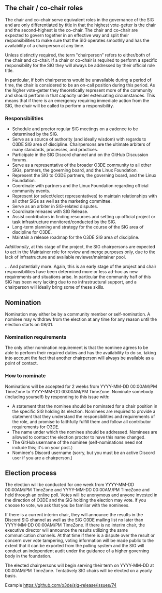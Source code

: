 ## The chair / co-chair roles

The chair and co-chair serve equivalent roles in the governance of the SIG and are only differentiated by title in that the highest vote-getter is the chair and the second-highest is the co-chair. The chair and co-chair are expected to govern together in an effective way and split their responsibilities to make sure that the SIG operates smoothly and has the availability of a chairperson at any time.

Unless distinctly required, the term "chairperson" refers to either/both of the chair and co-chair. If a chair or co-chair is required to perform a specific responsibility for the SIG they will always be addressed by their official role title.

In particular, if both chairpersons would be unavailable during a period of time, the chair is considered to be an on-call position during this period. As the higher vote-getter they theoretically represent more of the community and should perform in that capacity under extenuating circumstances. This means that if there is an emergency requiring immediate action from the SIG, the chair will be called to perform a responsibility.


### Responsibilities

* Schedule and proctor regular SIG meetings on a cadence to be determined by the SIG.
* Serve as a source of authority (and ideally wisdom) with regards to O3DE SIG area of discipline. Chairpersons are the ultimate arbiters of many standards, processes, and practices.
* Participate in the SIG Discord channel and on the GitHub Discussion forums.
* Serve as a representative of the broader O3DE community to all other SIGs, partners, the governing board, and the Linux Foundation.
* Represent the SIG to O3DE partners, the governing board, and the Linux Foundation.
* Coordinate with partners and the Linux Foundation regarding official community events.
* Represent (or select/elect representatives) to maintain relationships with all other SIGs as well as the marketing committee.
* Serve as an arbiter in SIG-related disputes.
* Coordinate releases with SIG Release.
* Assist contributors in finding resources and setting up official project or task infrastructure monitored/conducted by the SIG.
* Long-term planning and strategy for the course of the SIG area of discipline for O3DE.
* Maintain a release roadmap for the O3DE SIG area of discipline.

*Additionally*, at this stage of the project, the SIG chairpersons are expected to act in the Maintainer role for review and merge purposes only, due to the lack of infrastructure and available reviewer/maintainer pool.

... And potentially more. Again, this is an early stage of the project and chair responsibilities have been determined more or less ad-hoc as new requirements and situations arise. In particular the community half of this SIG has been very lacking due to no infrastructural support, and a chairperson will ideally bring some of these skills.


## Nomination

Nomination may either be by a community member or self-nomination. A nominee may withdraw from the election at any time for any reason until the election starts on 08/01.


### Nomination requirements


The only other nomination requirement is that the nominee agrees to be able to perform their required duties and has the availability to do so, taking into account the fact that another chairperson will always be available as a point of contact.


### How to nominate

Nominations will be accepted for 2 weeks from YYYY-MM-DD 00:00AM/PM TimeZone to YYYY-MM-DD 00:00AM/PM TimeZone.
Nominate somebody (including yourself) by responding to this issue with:


* A statement that the nominee should be nominated for a chair position in the specific SIG holding its election. Nominees are required to provide a statement that they understand the responsibilities and requirements of the role, and promise to faithfully fulfill them and follow all contributor requirements for O3DE.
* The name under which the nominee should be addressed. Nominees are allowed to contact the election proctor to have this name changed.
* The GitHub username of the nominee (self-nominations need not include this; it's on your post.)
* Nominee's Discord username (sorry, but you must be an active Discord user if you are a chairperson.)

## Election process

The election will be conducted for one week from YYYY-MM-DD 00:00AM/PM TimeZone and YYYY-MM-DD 00:00AM/PM TimeZone and held through an online poll. Votes will be anonymous and anyone invested in the direction of O3DE and the SIG holding the election may vote. If you choose to vote, we ask that you be familiar with the nominees.

If there is a current interim chair, they will announce the results in the Discord SIG channel as well as the SIG O3DE mailing list no later than YYYY-MM-DD 00:00AM/PM TimeZone. If there is no interim chair, the executive director will announce the results utilizing the same communication channels. At that time if there is a dispute over the result or concern over vote tampering, voting information will be made public to the extent that it can be exported from the polling system and the SIG will conduct an independent audit under the guidance of a higher governing body in the foundation.

The elected chairpersons will begin serving their term on YYYY-MM-DD at 00:00AM/PM TimeZone. Tentatively SIG chairs will be elected on a yearly basis.




Example
https://github.com/o3de/sig-release/issues/74